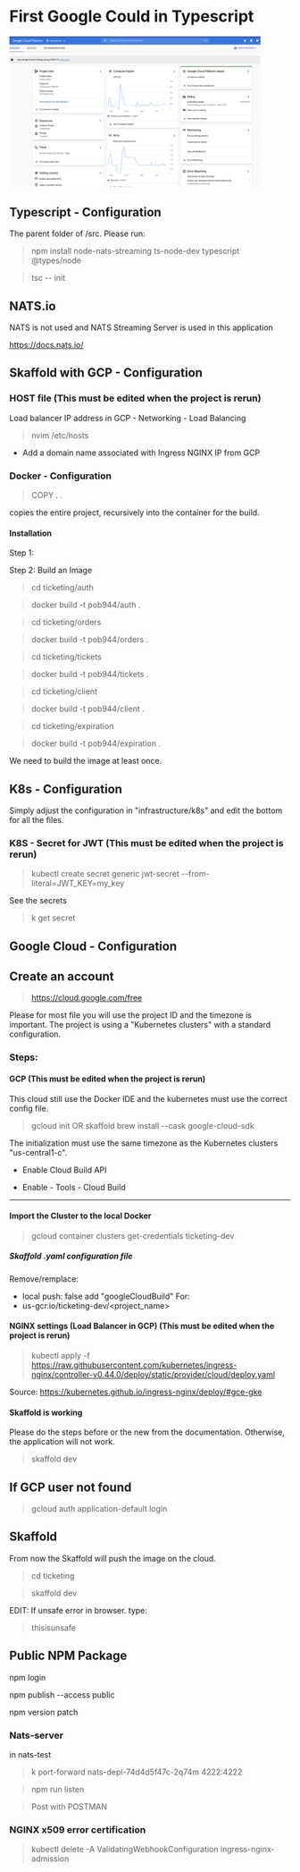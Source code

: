 # First Google Could in Typescript

<img src="https://github.com/poboisvert/FirstGCP/blob/main/GCP.png" width="450" />

## Typescript - Configuration

The parent folder of /src. Please run:

> npm install node-nats-streaming ts-node-dev typescript @types/node

> tsc -- init

## NATS.io

NATS is not used and NATS Streaming Server is used in this application

https://docs.nats.io/

## Skaffold with GCP - Configuration

### HOST file (This must be edited when the project is rerun)

Load balancer IP address in GCP - Networking - Load Balancing

> nvim /etc/hosts

- Add a domain name associated with Ingress NGINX IP from GCP

### Docker - Configuration

> COPY . .

copies the entire project, recursively into the container for the build.

#### Installation

Step 1:

Step 2: Build an Image

> cd ticketing/auth

> docker build -t pob944/auth .

> cd ticketing/orders

> docker build -t pob944/orders .

> cd ticketing/tickets

> docker build -t pob944/tickets .

> cd ticketing/client

> docker build -t pob944/client .

> cd ticketing/expiration

> docker build -t pob944/expiration .

We need to build the image at least once.

## K8s - Configuration

Simply adjust the configuration in "infrastructure/k8s" and edit the bottom for all the files.

### K8S - Secret for JWT (This must be edited when the project is rerun)

> kubectl create secret generic jwt-secret --from-literal=JWT_KEY=my_key

See the secrets

> k get secret

## Google Cloud - Configuration

## Create an account

> https://cloud.google.com/free

Please for most file you will use the project ID and the timezone is important. The project is using a "Kubernetes clusters" with a standard configuration.

### Steps:

#### GCP (This must be edited when the project is rerun)

This cloud still use the Docker IDE and the kubernetes must use the correct config file.

> gcloud init OR skaffold brew install --cask google-cloud-sdk

The initialization must use the same timezone as the Kubernetes clusters "us-central1-c".

- Enable Cloud Build API

- Enable - Tools - Cloud Build

---

#### Import the Cluster to the local Docker

> gcloud container clusters get-credentials ticketing-dev

##### Skaffold .yaml configuration file

Remove/remplace:

- local push: false add "googleCloudBuild"
  For:
- us-gcr.io/ticketing-dev/<project_name>

#### NGINX settings (Load Balancer in GCP) (This must be edited when the project is rerun)

> kubectl apply -f https://raw.githubusercontent.com/kubernetes/ingress-nginx/controller-v0.44.0/deploy/static/provider/cloud/deploy.yaml

Source: https://kubernetes.github.io/ingress-nginx/deploy/#gce-gke

#### Skaffold is working

Please do the steps before or the new from the documentation. Otherwise, the application will not work.

> skaffold dev

## If GCP user not found

> gcloud auth application-default login

## Skaffold

From now the Skaffold will push the image on the cloud.

> cd ticketing

> skaffold dev

EDIT: If unsafe error in browser. type:

> thisisunsafe

## Public NPM Package

npm login

npm publish --access public

npm version patch

### Nats-server

in nats-test

> k port-forward nats-depl-74d4d5f47c-2q74m 4222:4222

> npm run listen

> Post with POSTMAN

### NGINX x509 error certification

> kubectl delete -A ValidatingWebhookConfiguration ingress-nginx-admission
